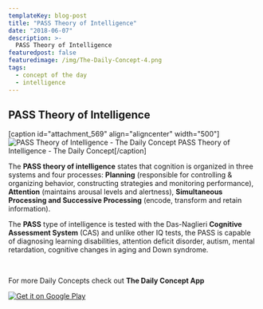 ```yaml
---
templateKey: blog-post
title: "PASS Theory of Intelligence"
date: "2018-06-07"
description: >-
  PASS Theory of Intelligence
featuredpost: false
featuredimage: /img/The-Daily-Concept-4.png
tags:
  - concept of the day
  - intelligence
---
```


## PASS Theory of Intelligence

\[caption id="attachment\_569" align="aligncenter" width="500"\]![PASS Theory of Intelligence - The Daily Concept](https://stefantesoi.com/wp-content/uploads/2018/06/The-Daily-Concept-4.png) PASS Theory of Intelligence - The Daily Concept\[/caption\]

The **PASS theory of intelligence** states that cognition is organized in three systems and four processes: **Planning** (responsible for controlling & organizing behavior, constructing strategies and monitoring performance), **Attention** (maintains arousal levels and alertness), **Simultaneous Processing and Successive Processing** (encode, transform and retain information).

The **PASS** type of intelligence is tested with the Das-Naglieri **Cognitive Assessment System** (CAS) and unlike other IQ tests, the PASS is capable of diagnosing learning disabilities, attention deficit disorder, autism, mental retardation, cognitive changes in aging and Down syndrome.

 

For more Daily Concepts check out **The Daily Concept App**

[![Get it on Google Play](https://play.google.com/intl/en_us/badges/images/generic/en_badge_web_generic.png)](https://play.google.com/store/apps/details?id=com.conceptaday&pcampaignid=MKT-Other-global-all-co-prtnr-py-PartBadge-Mar2515-1)
